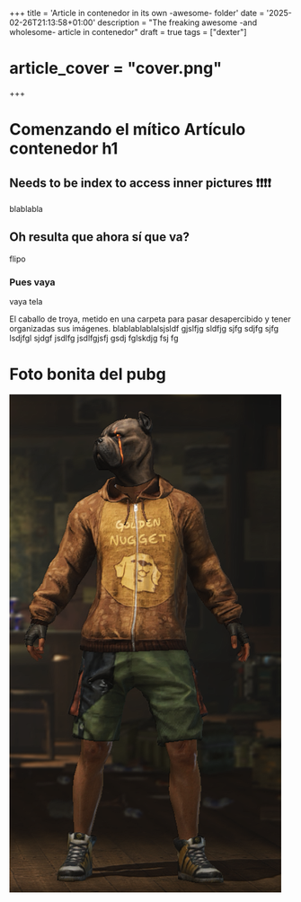 +++
title = 'Article in contenedor in its own -awesome- folder'
date = '2025-02-26T21:13:58+01:00'
description = "The freaking awesome -and wholesome- article in contenedor"
draft = true
tags = ["dexter"]
# article_cover = "cover.png"
+++

# Comenzando el mítico Artículo contenedor h1

## Needs to be index to access inner pictures ❗❗❗❗

blablabla

## Oh resulta que ahora sí que va?

flipo

### Pues vaya

vaya tela

El caballo de troya, metido en una carpeta para pasar desapercibido y tener organizadas sus imágenes. blablablablalsjsldf gjslfjg sldfjg sjfg sdjfg sjfg lsdjfgl sjdgf jsdlfg jsdlfgjsfj gsdj fglskdjg fsj fg

# Foto bonita del pubg
<!-- ![alt text](/content/articles/contenedor/pubg.png) -->
<!-- ![alt text](/content/articles/contenedor/pubg.png) -->
![joder](pubg.png)

<!-- ![asf](pubg.png) -->